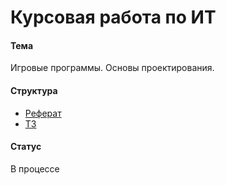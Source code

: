 Курсовая работа по ИТ
=========================

#### Тема
Игровые программы. Основы проектирования.

#### Структура
* [Реферат](abstract)
* [ТЗ](specification)

#### Статус
В процессе

